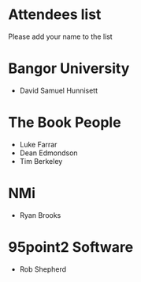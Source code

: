 Attendees list
==============

Please add your name to the list

# Bangor University


* David Samuel Hunnisett

# The Book People

* Luke Farrar
* Dean Edmondson
* Tim Berkeley

# NMi

* Ryan Brooks

# 95point2 Software

* Rob Shepherd
